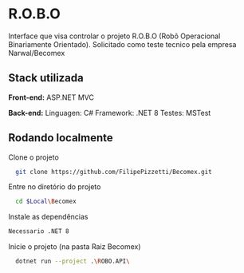 
# R.O.B.O

Interface que visa controlar o projeto R.O.B.O (Robô Operacional Binariamente Orientado). Solicitado como teste tecnico pela empresa Narwal/Becomex




## Stack utilizada

**Front-end:** ASP.NET MVC


**Back-end:** 
Linguagen: C# 
Framework: .NET 8
Testes: MSTest


## Rodando localmente

Clone o projeto

```bash
  git clone https://github.com/FilipePizzetti/Becomex.git
```

Entre no diretório do projeto

```bash
  cd $Local\Becomex
```

Instale as dependências

```bash
Necessario .NET 8
```

Inicie o projeto (na pasta Raiz Becomex)

```bash
  dotnet run --project .\ROBO.API\
```

